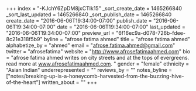 +++
index = "-KJchY6ZpDM8jxCTIk15"
_sort_create_date = 1465266840
_sort_last_updated = 1465266840
_sort_publish_date = 1465266840
create_date = "2016-06-06T19:34:00-07:00"
publish_date = "2016-06-06T19:34:00-07:00"
date = "2016-06-06T19:34:00-07:00"
last_updated = "2016-06-06T19:34:00-07:00"
preview_url = "6f16ec9a-d078-726b-fdee-8c21e318f5b9"
byline = "afrose fatima ahmed"
title = "afrose fatima ahmed"
alphabetize_by = "ahmed"
email = "afrose.fatima.ahmed@gmail.com"
twitter = "afrosefatima"
website = "http://www.afrosefatimaahmed.com"
bio = "afrose fatima ahmed writes on city streets and at the tops of evergreens. read more at www.afrosefatimaahmed.com. "
gender = "female"
ethnicity = "Asian Indian"
underrepresented = ""
reviews_by = ""
notes_byline = ["notes/breaking-up-is-a-honeycomb-harvested-from-the-buzzing-hive-of-the-heart"]
written_about = ""
+++

